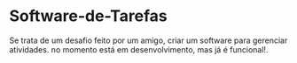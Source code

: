 # Software-de-Tarefas
Se trata de um desafio feito por um amigo, criar um software para gerenciar atividades.
no momento está em desenvolvimento, mas já é funcional!.
